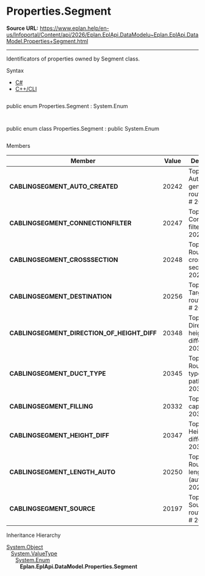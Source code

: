 # Properties.Segment

**Source URL:** https://www.eplan.help/en-us/Infoportal/Content/api/2026/Eplan.EplApi.DataModelu~Eplan.EplApi.DataModel.Properties+Segment.html

---

Identificators of properties owned by Segment class.

Syntax

- [C#](#i-syntax-CS)
- [C++/CLI](#i-syntax-CPP2005)

```
```
public enum Properties.Segment : System.Enum
```
```

```
```
public enum class Properties.Segment : public System.Enum
```
```

Members

| Member | Value | Description |
| --- | --- | --- |
| **CABLINGSEGMENT\_AUTO\_CREATED** | 20242 | Topology: Automatically generated routing path # 20242. |
| **CABLINGSEGMENT\_CONNECTIONFILTER** | 20247 | Topology: Connection filter # 20247. |
| **CABLINGSEGMENT\_CROSSSECTION** | 20248 | Topology: Routing path cross-section # 20248. |
| **CABLINGSEGMENT\_DESTINATION** | 20256 | Topology: Target of routing path # 20256. |
| **CABLINGSEGMENT\_DIRECTION\_OF\_HEIGHT\_DIFF** | 20348 | Topology: Direction for height difference # 20348. |
| **CABLINGSEGMENT\_DUCT\_TYPE** | 20345 | Topology: Routing path type (routing path) # 20345. |
| **CABLINGSEGMENT\_FILLING** | 20332 | Topology: Fill capacity # 20332. |
| **CABLINGSEGMENT\_HEIGHT\_DIFF** | 20347 | Topology: Height difference # 20347. |
| **CABLINGSEGMENT\_LENGTH\_AUTO** | 20250 | Topology: Routing length (automatic) # 20250. |
| **CABLINGSEGMENT\_SOURCE** | 20197 | Topology: Source of routing path # 20197. |

Inheritance Hierarchy

[System.Object](#)  
   [System.ValueType](#)  
      [System.Enum](#)  
         **Eplan.EplApi.DataModel.Properties.Segment**
